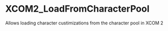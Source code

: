 # XCOM2_LoadFromCharacterPool
Allows loading character custimizations from the character pool in XCOM 2
